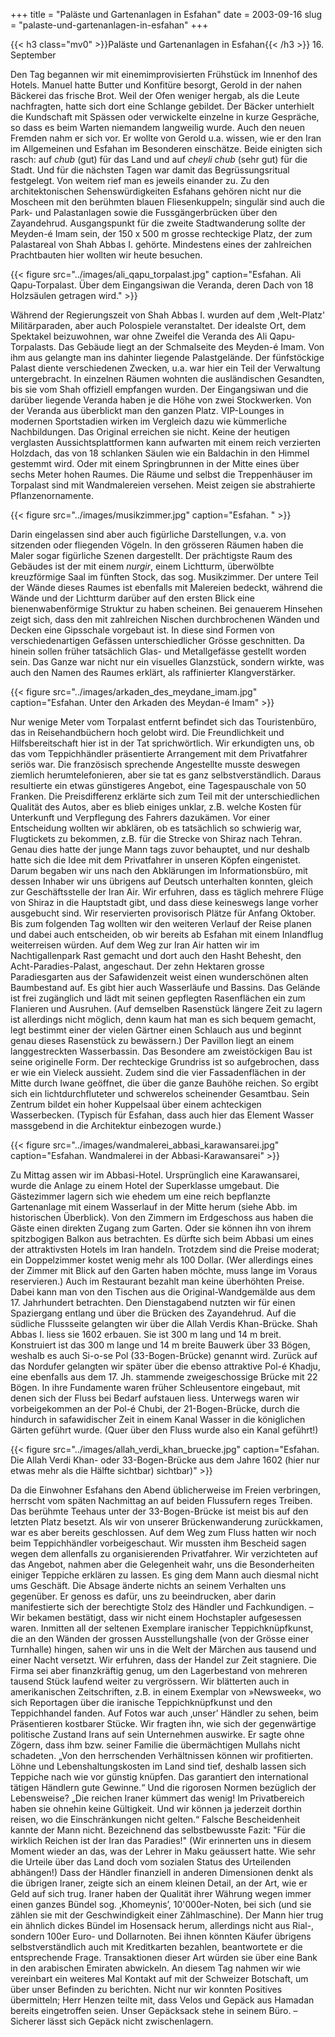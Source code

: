 +++
title = "Paläste und Gartenanlagen in Esfahan"
date = 2003-09-16
slug = "palaste-und-gartenanlagen-in-esfahan"
+++

{{< h3 class="mv0" >}}Paläste und Gartenanlagen in Esfahan{{< /h3 >}}
16\. September

Den Tag begannen wir mit einemimprovisierten Frühstück im Innenhof des Hotels. Manuel hatte Butter und Konfitüre besorgt, Gerold in der nahen Bäckerei das frische Brot. Weil der Ofen weniger hergab, als die Leute nachfragten, hatte sich dort eine Schlange gebildet. Der Bäcker unterhielt die Kundschaft mit Spässen oder verwickelte einzelne in kurze Gespräche, so dass es beim Warten niemandem langweilig wurde. Auch den neuen Fremden nahm er sich vor. Er wollte von Gerold u.a. wissen, wie er den Iran im Allgemeinen und Esfahan im Besonderen einschätze. Beide einigten sich rasch: auf *chub* (gut) für das Land und auf *cheyli chub* (sehr gut) für die Stadt. Und für die nächsten Tagen war damit das Begrüssungsritual festgelegt. Von weitem rief man es jeweils einander zu.
Zu den architektonischen Sehenswürdigkeiten Esfahans gehören nicht nur die Moscheen mit den berühmten blauen Fliesenkuppeln; singulär sind auch die Park- und Palastanlagen sowie die Fussgängerbrücken über den Zayandehrud. Ausgangspunkt für die zweite Stadtwanderung sollte der Meyden-é Imam sein, der 150 x 500 m grosse rechteckige Platz, der zum Palastareal von Shah Abbas I. gehörte. Mindestens eines der zahlreichen Prachtbauten hier wollten wir heute besuchen.

{{< figure src="../images/ali_qapu_torpalast.jpg" caption="Esfahan. Ali Qapu-Torpalast. Über dem Eingangsiwan die Veranda, deren Dach von 18 Holzsäulen getragen wird." >}}

Während der Regierungszeit von Shah Abbas I. wurden auf dem ,Welt-Platz' Militärparaden, aber auch Polospiele veranstaltet. Der idealste Ort, dem Spektakel beizuwohnen, war ohne Zweifel die Veranda des Ali Qapu-Torpalasts. Das Gebäude liegt an der Schmalseite des Meyden-é Imam. Von ihm aus gelangte man ins dahinter liegende Palastgelände. Der fünfstöckige Palast diente verschiedenen Zwecken, u.a. war hier ein Teil der Verwaltung untergebracht. In einzelnen Räumen wohnten die ausländischen Gesandten, bis sie vom Shah offiziell empfangen wurden.
Der Eingangsiwan und die darüber liegende Veranda haben je die Höhe von zwei Stockwerken. Von der Veranda aus überblickt man den ganzen Platz. VIP-Lounges in modernen Sportstadien wirken im Vergleich dazu wie kümmerliche Nachbildungen. Das Original erreichen sie nicht. Keine der heutigen verglasten Aussichtsplattformen kann aufwarten mit einem reich verzierten Holzdach, das von 18 schlanken Säulen wie ein Baldachin in den Himmel gestemmt wird. Oder mit einem Springbrunnen in der Mitte eines über sechs Meter hohen Raumes.
Die Räume und selbst die Treppenhäuser im Torpalast sind mit Wandmalereien versehen. Meist zeigen sie abstrahierte Pflanzenornamente. 

{{< figure src="../images/musikzimmer.jpg" caption="Esfahan. " >}}

Darin eingelassen sind aber auch figürliche Darstellungen, v.a. von sitzenden oder fliegenden Vögeln. In den grösseren Räumen haben die Maler sogar figürliche Szenen dargestellt.
Der prächtigste Raum des Gebäudes ist der mit einem *nurgir*, einem Lichtturm, überwölbte kreuzförmige Saal im fünften Stock, das sog. Musikzimmer. Der untere Teil der Wände dieses Raumes ist ebenfalls mit Malereien bedeckt, während die Wände und der Lichtturm darüber auf den ersten Blick eine bienenwabenförmige Struktur zu haben scheinen. Bei genauerem Hinsehen zeigt sich, dass den mit zahlreichen Nischen durchbrochenen Wänden und Decken eine Gipsschale vorgebaut ist. In diese sind Formen von verschiedenartigen Gefässen unterschiedlicher Grösse geschnitten. Da hinein sollen früher tatsächlich Glas- und Metallgefässe gestellt worden sein. Das Ganze war nicht nur ein visuelles Glanzstück, sondern wirkte, was auch den Namen des Raumes erklärt, als raffinierter Klangverstärker.

{{< figure src="../images/arkaden_des_meydane_imam.jpg" caption="Esfahan. Unter den Arkaden des Meydan-é Imam" >}}

Nur wenige Meter vom Torpalast entfernt befindet sich das Touristenbüro, das in Reisehandbüchern hoch gelobt wird. Die Freundlichkeit und Hilfsbereitschaft hier ist in der Tat sprichwörtlich. Wir erkundigten uns, ob das vom Teppichhändler präsentierte Arrangement mit dem Privatfahrer seriös war. Die französisch sprechende Angestellte musste deswegen ziemlich herumtelefonieren, aber sie tat es ganz selbstverständlich. Daraus resultierte ein etwas günstigeres Angebot, eine Tagespauschale von 50 Franken. Die Preisdifferenz erklärte sich zum Teil mit der unterschiedlichen Qualität des Autos, aber es blieb einiges unklar, z.B. welche Kosten für Unterkunft und Verpflegung des Fahrers dazukämen. Vor einer Entscheidung wollten wir abklären, ob es tatsächlich so schwierig war, Flugtickets zu bekommen, z.B. für die Strecke von Shiraz nach Tehran. Genau dies hatte der junge Mann tags zuvor behauptet, und nur deshalb hatte sich die Idee mit dem Privatfahrer in unseren Köpfen eingenistet. Darum begaben wir uns nach den Abklärungen im Informationsbüro, mit dessen Inhaber wir uns übrigens auf Deutsch unterhalten konnten, gleich zur Geschäftsstelle der Iran Air. Wir erfuhren, dass es täglich mehrere Flüge von Shiraz in die Hauptstadt gibt, und dass diese keineswegs lange vorher ausgebucht sind. Wir reservierten provisorisch Plätze für Anfang Oktober. Bis zum folgenden Tag wollten wir den weiteren Verlauf der Reise planen und dabei auch entscheiden, ob wir bereits ab Esfahan mit einem Inlandflug weiterreisen würden.
Auf dem Weg zur Iran Air hatten wir im Nachtigallenpark Rast gemacht und dort auch den Hasht Behesht, den Acht-Paradies-Palast, angeschaut. Der zehn Hektaren grosse Paradiesgarten aus der Safawidenzeit weist einen wunderschönen alten Baumbestand auf. Es gibt hier auch Wasserläufe und Bassins. Das Gelände ist frei zugänglich und lädt mit seinen gepflegten Rasenflächen ein zum Flanieren und Ausruhen. (Auf demselben Rasenstück längere Zeit zu lagern ist allerdings nicht möglich, denn kaum hat man es sich bequem gemacht, legt bestimmt einer der vielen Gärtner einen Schlauch aus und beginnt genau dieses Rasenstück zu bewässern.)
Der Pavillon liegt an einem langgestreckten Wasserbassin. Das Besondere am zweistöckigen Bau ist seine originelle Form. Der rechteckige Grundriss ist so aufgebrochen, dass er wie ein Vieleck aussieht. Zudem sind die vier Fassadenflächen in der Mitte durch Iwane geöffnet, die über die ganze Bauhöhe reichen. So ergibt sich ein lichtdurchfluteter und schwerelos scheinender Gesamtbau. Sein Zentrum bildet ein hoher Kuppelsaal über einem achteckigen Wasserbecken. (Typisch für Esfahan, dass auch hier das Element Wasser massgebend in die Architektur einbezogen wurde.)

{{< figure src="../images/wandmalerei_abbasi_karawansarei.jpg" caption="Esfahan. Wandmalerei in der Abbasi-Karawansarei" >}}

Zu Mittag assen wir im Abbasi-Hotel. Ursprünglich eine Karawansarei, wurde die Anlage zu einem Hotel der Superklasse umgebaut. Die Gästezimmer lagern sich wie ehedem um eine reich bepflanzte Gartenanlage mit einem Wasserlauf in der Mitte herum (siehe Abb. im historischen Überblick). Von den Zimmern im Erdgeschoss aus haben die Gäste einen direkten Zugang zum Garten. Oder sie können ihn von ihrem spitzbogigen Balkon aus betrachten. Es dürfte sich beim Abbasi um eines der attraktivsten Hotels im Iran handeln. Trotzdem sind die Preise moderat; ein Doppelzimmer kostet wenig mehr als 100 Dollar. (Wer allerdings eines der Zimmer mit Blick auf den Garten haben möchte, muss lange im Voraus reservieren.) Auch im Restaurant bezahlt man keine überhöhten Preise. Dabei kann man von den Tischen aus die Original-Wandgemälde aus dem 17. Jahrhundert betrachten.
Den Dienstagabend nutzten wir für einen Spaziergang entlang und über die Brücken des Zayandehrud. Auf die südliche Flussseite gelangten wir über die Allah Verdis Khan-Brücke. Shah Abbas I. liess sie 1602 erbauen. Sie ist 300 m lang und 14 m breit. Konstruiert ist das 300 m lange und 14 m breite Bauwerk über 33 Bögen, weshalb es auch Si-o-se Pol (33-Bogen-Brücke) genannt wird. Zurück auf das Nordufer gelangten wir später über die ebenso attraktive Pol-é Khadju, eine ebenfalls aus dem 17. Jh. stammende zweigeschossige Brücke mit 22 Bögen. In ihre Fundamente waren früher Schleusentore eingebaut, mit denen sich der Fluss bei Bedarf aufstauen liess. Unterwegs waren wir vorbeigekommen an der Pol-é Chubi, der 21-Bogen-Brücke, durch die hindurch in safawidischer Zeit in einem Kanal Wasser in die königlichen Gärten geführt wurde. (Quer über den Fluss wurde also ein Kanal geführt!)

{{< figure src="../images/allah_verdi_khan_bruecke.jpg" caption="Esfahan. Die Allah Verdi Khan- oder 33-Bogen-Brücke aus dem Jahre 1602 (hier nur etwas mehr als die Hälfte sichtbar) sichtbar)" >}}

Da die Einwohner Esfahans den Abend üblicherweise im Freien verbringen, herrscht vom späten Nachmittag an auf beiden Flussufern reges Treiben. Das berühmte Teehaus unter der 33-Bogen-Brücke ist meist bis auf den letzten Platz besetzt. Als wir von unserer Brückenwanderung zurückkamen, war es aber bereits geschlossen.
Auf dem Weg zum Fluss hatten wir noch beim Teppichhändler vorbeigeschaut. Wir mussten ihm Bescheid sagen wegen dem allenfalls zu organisierenden Privatfahrer. Wir verzichteten auf das Angebot, nahmen aber die Gelegenheit wahr, uns die Besonderheiten einiger Teppiche erklären zu lassen. Es ging dem Mann auch diesmal nicht ums Geschäft. Die Absage änderte nichts an seinem Verhalten uns gegenüber. Er genoss es dafür, uns zu beeindrucken, aber darin manifestierte sich der berechtigte Stolz des Händler und Fachkundigen. – Wir bekamen bestätigt, dass wir nicht einem Hochstapler aufgesessen waren. Inmitten all der seltenen Exemplare iranischer Teppichknüpfkunst, die an den Wänden der grossen Ausstellungshalle (von der Grösse einer Turnhalle) hingen, sahen wir uns in die Welt der Märchen aus tausend und einer Nacht versetzt. Wir erfuhren, dass der Handel zur Zeit stagniere. Die Firma sei aber finanzkräftig genug, um den Lagerbestand von mehreren tausend Stück laufend weiter zu vergrössern.
Wir blätterten auch in amerikanischen Zeitschriften, z.B. in einem Exemplar von »Newsweek«, wo sich Reportagen über die iranische Teppichknüpfkunst und den Teppichhandel fanden. Auf Fotos war auch ‚unser’ Händler zu sehen, beim Präsentieren kostbarer Stücke. Wir fragten ihn, wie sich der gegenwärtige politische Zustand Irans auf sein Unternehmen auswirke. Er sagte ohne Zögern, dass ihm bzw. seiner Familie die übermächtigen Mullahs nicht schadeten. „Von den herrschenden Verhältnissen können wir profitierten. Löhne und Lebenshaltungskosten im Land sind tief, deshalb lassen sich Teppiche nach wie vor günstig knüpfen. Das garantiert den international tätigen Händlern gute Gewinne.“
Und die rigorosen Normen bezüglich der Lebensweise? „Die reichen Iraner kümmert das wenig! Im Privatbereich haben sie ohnehin keine Gültigkeit. Und wir können ja jederzeit dorthin reisen, wo die Einschränkungen nicht gelten.“ Falsche Bescheidenheit kannte der Mann nicht. Bezeichnend das selbstbewusste Fazit: "Für die wirklich Reichen ist der Iran das Paradies!" (Wir erinnerten uns in diesem Moment wieder an das, was der Lehrer in Maku geäussert hatte. Wie sehr die Urteile über das Land doch vom sozialen Status des Urteilenden abhängen!)
Dass der Händler finanziell in anderen Dimensionen denkt als die übrigen Iraner, zeigte sich an einem kleinen Detail, an der Art, wie er Geld auf sich trug. Iraner haben der Qualität ihrer Währung wegen immer einen ganzes Bündel sog. ‚Khomeynis’, 10'000er-Noten, bei sich (und sie zählen sie mit der Geschwindigkeit einer Zählmaschine). Der Mann hier trug ein ähnlich dickes Bündel im Hosensack herum, allerdings nicht aus Rial-, sondern 100er Euro- und Dollarnoten. Bei ihnen könnten Käufer übrigens selbstverständlich auch mit Kreditkarten bezahlen, beantwortete er die entsprechende Frage. Transaktionen dieser Art würden sie über eine Bank in den arabischen Emiraten abwickeln.
An diesem Tag nahmen wir wie vereinbart ein weiteres Mal Kontakt auf mit der Schweizer Botschaft, um über unser Befinden zu berichten. Nicht nur wir konnten Positives übermitteln; Herr Henzen teilte mit, dass Velos und Gepäck aus Hamadan bereits eingetroffen seien. Unser Gepäcksack stehe in seinem Büro. – Sicherer lässt sich Gepäck nicht zwischenlagern.
